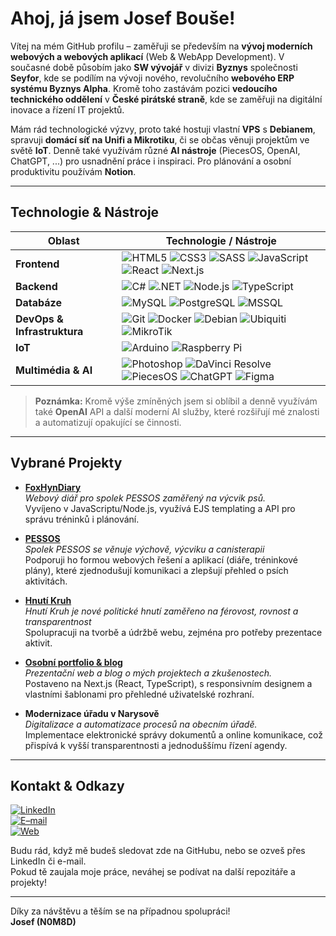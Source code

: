 <!-- 
  Tento README.md slouží jako stručné představení na GitHub profilu N0M8D (Josef Bouše).
  Upravujte dle potřeby.
-->

# Ahoj, já jsem **Josef Bouše**! 

Vítej na mém GitHub profilu – zaměřuji se především na **vývoj moderních webových a webových aplikací** (Web & WebApp Development). V současné době působím jako **SW vývojář** v divizi **Byznys** společnosti **Seyfor**, kde se podílím na vývoji nového, revolučního **webového ERP systému Byznys Alpha**. Kromě toho zastávám pozici **vedoucího technického oddělení** v **České pirátské straně**, kde se zaměřuji na digitální inovace a řízení IT projektů.

Mám rád technologické výzvy, proto také hostuji vlastní **VPS** s **Debianem**, spravuji **domácí síť na Unifi a Mikrotiku**, či se občas věnuji projektům ve světě **IoT**. Denně také využívám různé **AI nástroje** (PiecesOS, OpenAI, ChatGPT, ...) pro usnadnění práce i inspiraci. Pro plánování a osobní produktivitu používám **Notion**.  

---

## Technologie & Nástroje

| Oblast                     | Technologie / Nástroje                                                                                                                                                                                                                                                                                         |
|----------------------------|-----------------------------------------------------------------------------------------------------------------------------------------------------------------------------------------------------------------------------------------------------------------------------------------------------------------|
| **Frontend**               | ![HTML5](https://img.shields.io/badge/HTML5-E34F26?logo=html5&logoColor=white) ![CSS3](https://img.shields.io/badge/CSS3-1572B6?logo=css3&logoColor=white) ![SASS](https://img.shields.io/badge/Sass-CC6699?logo=sass&logoColor=white) ![JavaScript](https://img.shields.io/badge/JavaScript-F7DF1E?logo=javascript&logoColor=black) ![React](https://img.shields.io/badge/React-61DAFB?logo=react&logoColor=black) ![Next.js](https://img.shields.io/badge/Next.js-000000?logo=nextdotjs&logoColor=white) |
| **Backend**                | ![C#](https://img.shields.io/badge/C%23-239120?logo=csharp&logoColor=white) ![.NET](https://img.shields.io/badge/.NET-512BD4?logo=.net&logoColor=white) ![Node.js](https://img.shields.io/badge/Node.js-339933?logo=nodedotjs&logoColor=white) ![TypeScript](https://img.shields.io/badge/TypeScript-3178C6?logo=typescript&logoColor=white)                                                                                                 |
| **Databáze**               | ![MySQL](https://img.shields.io/badge/MySQL-4479A1?logo=mysql&logoColor=white) ![PostgreSQL](https://img.shields.io/badge/PostgreSQL-4169E1?logo=postgresql&logoColor=white) ![MSSQL](https://img.shields.io/badge/Microsoft%20SQL%20Server-CC2927?logo=microsoft%20sql%20server&logoColor=white)                                                     |
| **DevOps & Infrastruktura**| ![Git](https://img.shields.io/badge/Git-F05032?logo=git&logoColor=white) ![Docker](https://img.shields.io/badge/Docker-2496ED?logo=docker&logoColor=white) ![Debian](https://img.shields.io/badge/Debian-A81D33?logo=debian&logoColor=white) ![Ubiquiti](https://img.shields.io/badge/Ubiquiti-0559C9?logo=ubiquiti&logoColor=white) ![MikroTik](https://img.shields.io/badge/MikroTik-B0215F?logo=mikrotik&logoColor=white) |
| **IoT**                    | ![Arduino](https://img.shields.io/badge/Arduino-00979D?logo=arduino&logoColor=white) ![Raspberry Pi](https://img.shields.io/badge/Raspberry%20Pi-C51A4A?logo=raspberrypi&logoColor=white)                                                                                                                                                              |
| **Multimédia & AI**        | ![Photoshop](https://img.shields.io/badge/Photoshop-31A8FF?logo=adobe%20photoshop&logoColor=white) ![DaVinci Resolve](https://img.shields.io/badge/DaVinci_Resolve-221C19?logo=blackmagicdesign&logoColor=white) ![PiecesOS](https://img.shields.io/badge/PiecesOS-EA80FC?logo=data:image/png;base64,iVBORw0KGgoAAAANSUhEUgAAAAEAAAABCAYAAAAtSAb9AAAALUlEQVR42mNU8/s/OX/+z0ATc8AB2o4M0Qnk6SAgEi0QwGBs+fMAEAFjdBUT4oAbzQAAAAAElFTkSuQmCC&logoColor=white) ![ChatGPT](https://img.shields.io/badge/ChatGPT-10A37F?logo=OpenAI&logoColor=white) ![Figma](https://img.shields.io/badge/Figma-F24E1E?logo=figma&logoColor=white) |


> **Poznámka:** Kromě výše zmíněných jsem si oblíbil a denně využívám také **OpenAI** API a další moderní AI služby, které rozšiřují mé znalosti a automatizují opakující se činnosti.  

---

## Vybrané Projekty

- **[FoxHynDiary](https://github.com/N0M8D/FoxHynDiary)**  
  *Webový diář pro spolek PESSOS zaměřený na výcvik psů.*  
  Vyvíjeno v JavaScriptu/Node.js, využívá EJS templating a API pro správu tréninků i plánování.

- **[PESSOS](https://pessos.cz)**  
  *Spolek PESSOS se věnuje výchově, výcviku a canisterapii*  
  Podporuji ho formou webových řešení a aplikací (diáře, tréninkové plány), které zjednodušují komunikaci a zlepšují přehled o psích aktivitách.

- **[Hnutí Kruh](https://hnutikruh.cz)**  
  *Hnutí Kruh je nové politické hnutí zaměřeno na férovost, rovnost a transparentnost*  
  Spolupracuji na tvorbě a údržbě webu, zejména pro potřeby prezentace aktivit.

- **[Osobní portfolio & blog](https://www.josefbouse.cz)**  
  *Prezentační web a blog o mých projektech a zkušenostech.*  
  Postaveno na Next.js (React, TypeScript), s responsivním designem a vlastními šablonami pro přehledné uživatelské rozhraní.

- **Modernizace úřadu v Narysově**  
  *Digitalizace a automatizace procesů na obecním úřadě.*  
  Implementace elektronické správy dokumentů a online komunikace, což přispívá k vyšší transparentnosti a jednoduššímu řízení agendy.

---

## Kontakt & Odkazy

[![LinkedIn](https://img.shields.io/badge/LinkedIn-Josef%20Bou%C5%A1e-0077B5?logo=linkedin&logoColor=white)](https://www.linkedin.com/in/josef-bou%C5%A1e-b4366916b)  
[![E–mail](https://img.shields.io/badge/E–mail-info%40josefbouse.cz-D14836?logo=gmail&logoColor=white)](mailto:info@josefbouse.cz)  
[![Web](https://img.shields.io/badge/Web-josefbouse.cz-000000?logo=google-chrome&logoColor=white)](https://www.josefbouse.cz)

Budu rád, když mě budeš sledovat zde na GitHubu, nebo se ozveš přes LinkedIn či e-mail.  
Pokud tě zaujala moje práce, neváhej se podívat na další repozitáře a projekty!  

---

Díky za návštěvu a těším se na případnou spolupráci!  
**Josef (N0M8D)**  
